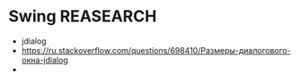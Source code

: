 # Swing REASEARCH

- jdialog
- https://ru.stackoverflow.com/questions/698410/Размеры-диалогового-окна-jdialog
- 